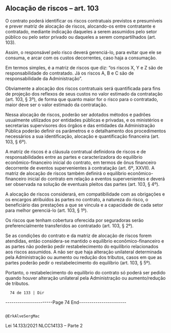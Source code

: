 ## Alocação de riscos – art. 103
O contrato poderá identificar os riscos contratuais previstos e presumíveis e prever matriz de alocação de riscos,
alocando-os entre contratante e contratado, mediante indicação daqueles a serem assumidos pelo setor público
ou pelo setor privado ou daqueles a serem compartilhados (art. 103).

Assim, o responsável pelo risco deverá gerenciá-lo, para evitar que ele se consuma, e arcar com os custos
decorrentes, caso haja a consumação.

Em termos simples, é a matriz de riscos que diz: “os riscos X, Y e Z são de responsabilidade do contratado. Já os riscos
A, B e C são de responsabilidade da Administração”.

Obviamente a alocação dos riscos contratuais será quantificada para fins de projeção dos reflexos de seus custos
no valor estimado da contratação (art. 103, § 3º), de forma que quanto maior for o risco para o contratado, maior
deve ser o valor estimado da contratação.

Nessa alocação de riscos, poderão ser adotados métodos e padrões usualmente utilizados por entidades
públicas e privadas, e os ministérios e secretarias supervisores dos órgãos e das entidades da Administração
Pública poderão definir os parâmetros e o detalhamento dos procedimentos necessários a sua identificação,
alocação e quantificação financeira (art. 103, § 6º).

A matriz de riscos é a cláusula contratual definidora de riscos e de responsabilidades entre as partes e
caracterizadora do equilíbrio econômico-financeiro inicial do contrato, em termos de ônus financeiro
decorrente de eventos supervenientes à contratação (art. 6º, XXVII). A matriz de alocação de riscos também
definirá o equilíbrio econômico-financeiro inicial do contrato em relação a eventos supervenientes e deverá ser
observada na solução de eventuais pleitos das partes (art. 103, § 4º).

A alocação de riscos considerará, em compatibilidade com as obrigações e os encargos atribuídos às partes no
contrato, a natureza do risco, o beneficiário das prestações a que se vincula e a capacidade de cada setor para
melhor gerenciá-lo (art. 103, § 1º).

Os riscos que tenham cobertura oferecida por seguradoras serão preferencialmente transferidos ao contratado
(art. 103, § 2º).

Se as condições do contrato e da matriz de alocação de riscos forem atendidas, então considera-se mantido o
equilíbrio econômico-financeiro e as partes não poderão pedir restabelecimento do equilíbrio relacionados aos
riscos assumidos. A não ser que haja alteração unilateral determinada pela Administração ou aumento ou
redução dos tributos, casos em que as partes poderão pedir o restabelecimento do equilíbrio (art. 103, § 5º).

Portanto, o restabelecimento do equilíbrio do contrato só poderá ser pedido quando houver alteração unilateral
pela Administração ou aumento/redução de tributos.




      74 de 133 | Dir
-----------------------Page 74 End-----------------------

                                                                        @ErkAlveSergMac
 Lei 14.133/2021                                                   NLCC14133 – Parte 2